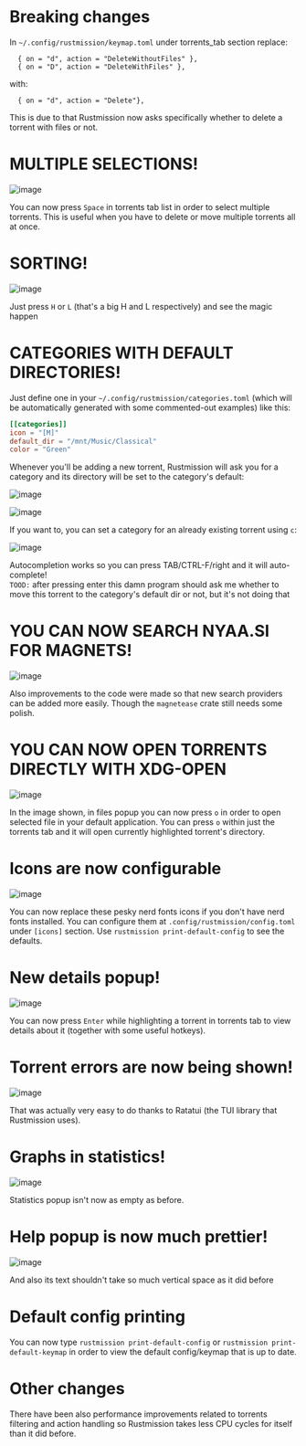 # Breaking changes
In `~/.config/rustmission/keymap.toml` under torrents_tab section replace:
```
  { on = "d", action = "DeleteWithoutFiles" },
  { on = "D", action = "DeleteWithFiles" },
```
with:
```
  { on = "d", action = "Delete"},
```

This is due to that Rustmission now asks specifically whether to delete a torrent with files or not.

# MULTIPLE SELECTIONS!
![image](https://github.com/user-attachments/assets/c6571806-d912-4425-a2c9-56e0ff98ec32)

You can now press `Space` in torrents tab list in order to select multiple torrents. This is useful when you have to delete or move multiple torrents all at once.

# SORTING!

![image](https://github.com/user-attachments/assets/05f89c82-10a7-4588-b2b0-3440378a11d9)

Just press `H` or `L` (that's a big H and L respectively) and see the magic happen

# CATEGORIES WITH DEFAULT DIRECTORIES!

Just define one in your `~/.config/rustmission/categories.toml` (which will be automatically generated with some commented-out examples) like this:

```toml
[[categories]]
icon = "[M]"
default_dir = "/mnt/Music/Classical"
color = "Green"
```

Whenever you'll be adding a new torrent, Rustmission will ask you for a category and its directory will be set to the category's default:

![image](https://github.com/user-attachments/assets/fbba7373-dbc0-4b9a-be40-a59349dd722d)

![image](https://github.com/user-attachments/assets/28b2a89d-d858-4cb3-800b-f5fc1d53d708)


If you want to, you can set a category for an already existing torrent using `c`:

![image](https://github.com/user-attachments/assets/f27fefeb-b242-43c6-890e-e1e2ec80d0f3)

Autocompletion works so you can press TAB/CTRL-F/right and it will auto-complete!  
`TOOD:` after pressing enter this damn program should ask me whether to move this torrent to the category's default dir or not, but it's not doing that

# YOU CAN NOW SEARCH NYAA.SI FOR MAGNETS!

![image](https://github.com/user-attachments/assets/91e9f14d-991f-4c61-a9c3-3ff5887bdac8)

Also improvements to the code were made so that new search providers can be added more easily. Though the `magnetease` crate still needs some polish.

# YOU CAN NOW OPEN TORRENTS DIRECTLY WITH XDG-OPEN

![image](https://github.com/user-attachments/assets/401b2337-d942-4ea0-9b2e-44e363597ce7)


In the image shown, in files popup you can now press `o` in order to open selected file in your default application. You can press `o` within just the torrents tab and it will open currently highlighted torrent's directory.

# Icons are now configurable

![image](https://github.com/user-attachments/assets/1cac8aa1-403d-465e-938e-c9df04e81618)

You can now replace these pesky nerd fonts icons if you don't have nerd fonts installed.
You can configure them at `.config/rustmission/config.toml` under `[icons]` section.
Use `rustmission print-default-config` to see the defaults.

# New details popup!
![image](https://github.com/user-attachments/assets/5a9565dc-5c07-4fca-be72-1e6015d23a97)

You can now press `Enter` while highlighting a torrent in torrents tab to view details about it (together with some useful hotkeys).

# Torrent errors are now being shown!

![image](https://github.com/user-attachments/assets/4ad34e07-1feb-4406-9890-0d38e377923c)

That was actually very easy to do thanks to Ratatui (the TUI library that Rustmission uses).

# Graphs in statistics!

![image](https://github.com/user-attachments/assets/c27fc0e6-b9e3-4a26-aa3f-a99cf2e42c54)

Statistics popup isn't now as empty as before.

# Help popup is now much prettier!

![image](https://github.com/user-attachments/assets/7d93bdf7-341f-4e86-9048-8023a05c083b)

And also its text shouldn't take so much vertical space as it did before

# Default config printing

You can now type `rustmission print-default-config` or `rustmission print-default-keymap` in order to view the default config/keymap that is up to date.

# Other changes

There have been also performance improvements related to torrents filtering and action handling so Rustmission takes less CPU cycles for itself than it did before.
